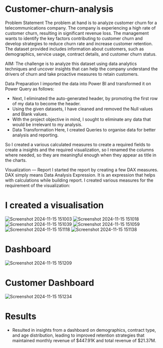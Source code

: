 # Customer-churn-analysis
Problem Statement The problem at hand is to analyze customer churn for a telecommunications company. The company is experiencing a high rate of customer churn, resulting in significant revenue loss. The management wants to identify the key factors contributing to customer churn and develop strategies to reduce churn rate and increase customer retention. The dataset provided includes information about customers, such as demographics, service usage, contract details, and customer churn status.

AIM: The challenge is to analyze this dataset using data analytics techniques and uncover insights that can help the company understand the drivers of churn and take proactive measures to retain customers.

Data Preparation I imported the data into Power BI and transformed it on Power Query as follows:

- Next, I eliminated the auto-generated header, by promoting the first row of my data to become the header.
- Using the given datasets, I have cleaned and removed the Null values and Blank values.
- With the project objective in mind, I sought to eliminate any data that would be irrelevant to my analysis.
- Data Transformation Here, I created Queries to organise data for better analysis and reporting.

So I created a various calculated measures to create a required fields to create a insights and the required visualization, so I renamed the columns where needed, so they are meaningful enough when they appear as title in the charts.

Visualization — Report I started the report by creating a few DAX measures. DAX simply means Data Analysis Expression. It is an expression that helps with calculations while building report. I created various measures for the requirement of the visualization:

# I created a visualisation

![Screenshot 2024-11-15 151003](https://github.com/user-attachments/assets/32f6a5b8-1fba-4cd1-9eed-973457fadd19)
![Screenshot 2024-11-15 151018](https://github.com/user-attachments/assets/f01a3074-beb9-44cb-95a9-2e2b41769c9a)
![Screenshot 2024-11-15 151039](https://github.com/user-attachments/assets/f8629e4b-3729-419b-8bfe-acd97eb6e5b1)
![Screenshot 2024-11-15 151059](https://github.com/user-attachments/assets/6af211ba-b444-45a9-8c4d-b9d326eeee56)
![Screenshot 2024-11-15 151118](https://github.com/user-attachments/assets/313ebf30-a6db-41e0-8ee4-449d8632d0b7)
![Screenshot 2024-11-15 151138](https://github.com/user-attachments/assets/0d7a867f-3553-4453-b173-fbad271e70aa)

# Dashboard
![Screenshot 2024-11-15 151209](https://github.com/user-attachments/assets/43222c19-e61c-417a-8af0-b51c9d35cf7e)

# Customer Dashboard
![Screenshot 2024-11-15 151234](https://github.com/user-attachments/assets/83c7f231-00a9-4410-9827-084d5eeb14ba)

# Results
- Resulted in insights from a dashboard on demographics, contract type, and age distribution, leading to improved retention strategies that maintained monthly revenue of $447.91K and total revenue of $21.37M.

